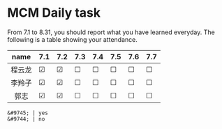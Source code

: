 # MCM Daily task
From 7.1 to 8.31, you should report what you have learned everyday.
The following is a table showing your attendance.

|name   |  7.1  |  7.2  |  7.3  |  7.4  |  7.5  |  7.6  |  7.7  |
|:-----:|  :--  | :---  | :---  | :---  | :---  | :---  | :---  |
|程云龙 |&#9745;|&#9745;|&#9744;|&#9744;|&#9744;|&#9744;|&#9744;|
|李羚子 |&#9745;|&#9745;|&#9744;|&#9744;|&#9744;|&#9744;|&#9744;|
|郭志   |&#9745;|&#9745;|&#9744;|&#9744;|&#9744;|&#9744;|&#9744;|

```
&#9745; | yes
&#9744; | no
```
